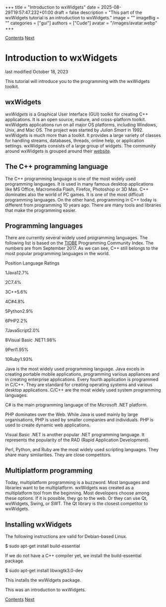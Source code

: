 +++
title = "Introduction to wxWidgets"
date = 2025-08-29T19:57:47.232+01:00
draft = false
description = "This part of the wxWidgets tutorial is an introduction to wxWidgets."
image = ""
imageBig = ""
categories = ["gui"]
authors = ["Cude"]
avatar = "/images/avatar.webp"
+++

[Contents](..)
[Next](../helperclasses/)

# Introduction to wxWidgets

last modified October 18, 2023

This tutorial will introduce you to the programming with the wxWidgets toolkit.

## wxWidgets

*wxWidgets* is a Graphical User Interface (GUI) toolkit for creating C++
applications. It is an open source, mature, and cross-platform toolkit. wxWidgets
applications run on all major OS platforms, including Windows, Unix, and Mac OS.
The project was started by *Julian Smart* in 1992. wxWidgets is much more than
a toolkit. It provides a large variety of classes for handling streams, databases,
threads, online help, or application settings. wxWidgets consists of a large group
of widgets. The community around wxWidgets is grouped around their
[website](http://www.wxwidgets.org).

## The C++ programming language

The C++ programming language is one of the most widely used programming languages.
It is used in many famous desktop applications like MS Office, Macromedia Flash,
Firefox, Photoshop or 3D Max. C++ dominates also the world of PC games. It is one
of the most difficult programming languages. On the other hand, programming
in C++ today is different from programming 10 years ago. There are many tools
and libraries that make the programming easier.

## Programming languages

There are currently several widely used programming languages. The
following list is based on the
[TIOBE](http://www.tiobe.com/tpci.htm) Programming Community
Index. The numbers are from September 2017. As we can see, C++ still belongs
to the most popular programming languages in the world.

Position
Language
Ratings

1Java12.7%

2C7.4%

3C++5.6%

4C#4.8%

5Python2.9%

6PHP2.2%

7JavaScript2.0%

8Visual Basic .NET1.98%

9Perl1.95%

10Ruby1.93%

Java is the most widely used programming language. Java excels in creating
portable mobile applications, programming various appliances and in creating
enterprise applications. Every fourth application is programmed in C/C++.
They are standard for creating operating systems and various desktop applications.
C/C++ are the most widely used system programming languages.

C# is the main programming language of the Microsoft .NET platform.

PHP dominates over the Web. While Java is used mainly by large organisations,
PHP is used by smaller companies and individuals. PHP is used to create dynamic
web applications.

Visual Basic .NET is another popular .NET programming language. It represents
the popularity of the RAD (Rapid Application Development).

Perl, Python, and Ruby are the most widely used scripting languages. They
share many similarities. They are close competitors.

## Multiplatform programming

Today, multiplatform programming is a buzzword. Most languages and libraries want
to be multiplatform. wxWidgets was created as a multiplatform tool from the beginning.
Most developers choose among these options. If it is possible, they go to the web.
Or they can use Qt, wxWidgets, Swing, or SWT. The Qt library is the closest competitor
to wxWidgets.

## Installing wxWidgets

The following instructions are valid for Debian-based Linux.

$ sudo apt-get install build-essential

If we do not have a C++ compiler yet, we install the build-essential
package.

$ sudo apt-get install libwxgtk3.0-dev

This installs the wxWidgets package.

This was an introduction to wxWidgets.

[Contents](..)
[Next](../helperclasses/)